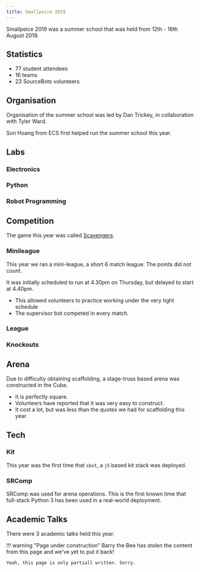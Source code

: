 ```yaml
---
title: Smallpeice 2019
---
```


Smallpeice 2019 was a summer school that was held from 12th - 16th August 2019.

## Statistics

- 77 student attendees
- 16 teams
- 23 SourceBots volunteers

## Organisation

Organisation of the summer school was led by Dan Trickey, in collaboration with Tyler Ward.

Son Hoang from ECS first helped run the summer school this year.

## Labs

### Electronics

### Python

### Robot Programming

## Competition

The game this year was called [Scavengers](/events/smallpeice/rules/2018.pdf).

### Minileague

This year we ran a mini-league, a short 6 match league. The points did not count.

It was initially scheduled to run at 4.30pm on Thursday, but delayed to start at 4.40pm.

- This allowed volunteers to practice working under the very tight schedule
- The supervisor bot competed in every match.

### League

### Knockouts

## Arena

Due to difficulty obtaining scaffolding, a stage-truss based arena was constructed in the Cube.

- It is perfectly square.
- Volunteers have reported that it was very easy to construct.
- It cost a lot, but was less than the quotes we had for scaffolding this year.

## Tech

### Kit

This year was the first time that `sbot`, a `j5` based kit stack was deployed.

### SRComp

SRComp was used for arena operations. 
This is the first known time that full-stack Python 3 has been used in a real-world deployment.

## Academic Talks

There were 3 academic talks held this year.

!!! warning "Page under construction"
    Barry the Bee has stolen the content from this page and we've yet to put it back!

    Yeah, this page is only partiall written. Sorry.

